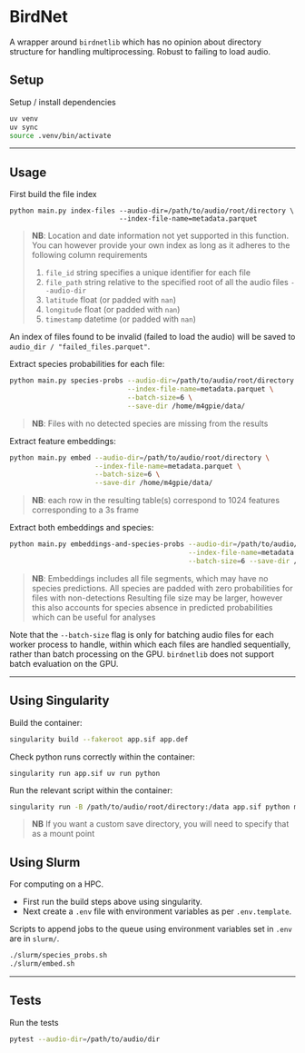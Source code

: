 # BirdNet
A wrapper around `birdnetlib` which has no opinion about directory structure for handling multiprocessing. Robust to failing to load audio.

## Setup
Setup / install dependencies

```sh
uv venv
uv sync
source .venv/bin/activate
```

---

## Usage
First build the file index
```
python main.py index-files --audio-dir=/path/to/audio/root/directory \
                           --index-file-name=metadata.parquet
```
> **NB**: Location and date information not yet supported in this function. You can however provide your own index as long as it adheres to the following column requirements
> 1. `file_id` string specifies a unique identifier for each file
> 2. `file_path` string relative to the specified root of all the audio files `--audio-dir`
> 3. `latitude` float (or padded with `nan`)
> 4. `longitude` float (or padded with `nan`)
> 5. `timestamp` datetime (or padded with `nan`)

An index of files found to be invalid (failed to load the audio) will be saved to `audio_dir / "failed_files.parquet"`.

Extract species probabilities for each file:
```sh
python main.py species-probs --audio-dir=/path/to/audio/root/directory \
                             --index-file-name=metadata.parquet \
                             --batch-size=6 \
                             --save-dir /home/m4gpie/data/
```
> **NB**: Files with no detected species are missing from the results

Extract feature embeddings:
```sh
python main.py embed --audio-dir=/path/to/audio/root/directory \
                     --index-file-name=metadata.parquet \
                     --batch-size=6 \
                     --save-dir /home/m4gpie/data/
```
> **NB**: each row in the resulting table(s) correspond to 1024 features corresponding to a 3s frame

Extract both embeddings and species:
```sh
python main.py embeddings-and-species-probs --audio-dir=/path/to/audio/root/directory \
                                            --index-file-name=metadata.parquet \
                                            --batch-size=6 --save-dir /home/m4gpie/data/
```
> **NB**: Embeddings includes all file segments, which may have no species predictions. All species are padded with zero probabilities for files with non-detections
> Resulting file size may be larger, however this also accounts for species absence in predicted probabilities which can be useful for analyses

Note that the `--batch-size` flag is only for batching audio files for each worker process to handle, within which each files are handled sequentially, rather than batch processing on the GPU. `birdnetlib` does not support batch evaluation on the GPU.

---

## Using Singularity
Build the container:
```sh
singularity build --fakeroot app.sif app.def
```

Check python runs correctly within the container:
```
singularity run app.sif uv run python
```

Run the relevant script within the container:
```sh
singularity run -B /path/to/audio/root/directory:/data app.sif python main.py species-probs --audio-dir=/data --batch-size=6 --save-dir=/data
```
> **NB** If you want a custom save directory, you will need to specify that as a mount point

## Using Slurm
For computing on a HPC.

- First run the build steps above using singularity.
- Next create a `.env` file with environment variables as per `.env.template`.

Scripts to append jobs to the queue using environment variables set in `.env` are in `slurm/`.

```sh
./slurm/species_probs.sh
./slurm/embed.sh
```

---

## Tests
Run the tests

```sh
pytest --audio-dir=/path/to/audio/dir
```
